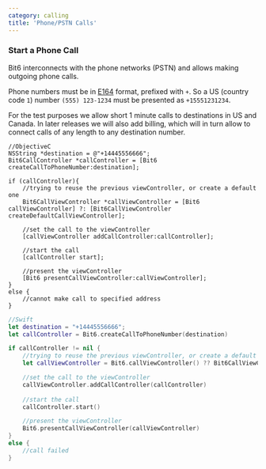 ```yaml
---
category: calling
title: 'Phone/PSTN Calls'
---
```


### Start a Phone Call

Bit6 interconnects with the phone networks (PSTN) and allows making outgoing phone calls.

Phone numbers must be in [E164](http://en.wikipedia.org/wiki/E.164) format, prefixed with `+`. So a US (country code `1`) number `(555) 123-1234` must be presented as `+15551231234`.

For the test purposes we allow short 1 minute calls to destinations in US and Canada. In later releases we will also add billing, which will in turn allow to connect calls of any length to any destination number.

```objc
//ObjectiveC
NSString *destination = @"+14445556666";
Bit6CallController *callController = [Bit6 createCallToPhoneNumber:destination];

if (callController){
	//trying to reuse the previous viewController, or create a default one
	Bit6CallViewController *callViewController = [Bit6 callViewController] ?: [Bit6CallViewController createDefaultCallViewController];
	
	//set the call to the viewController
    [callViewController addCallController:callController];
    
    //start the call
    [callController start];
    
    //present the viewController
    [Bit6 presentCallViewController:callViewController];
}
else {
    //cannot make call to specified address
}
```
```swift
//Swift
let destination = "+14445556666";
let callController = Bit6.createCallToPhoneNumber(destination)

if callController != nil {
	//trying to reuse the previous viewController, or create a default one
    let callViewController = Bit6.callViewController() ?? Bit6CallViewController.createDefaultCallViewController()

    //set the call to the viewController
    callViewController.addCallController(callController)
    
    //start the call
    callController.start()

    //present the viewController
    Bit6.presentCallViewController(callViewController)
}
else {
    //call failed
}
```